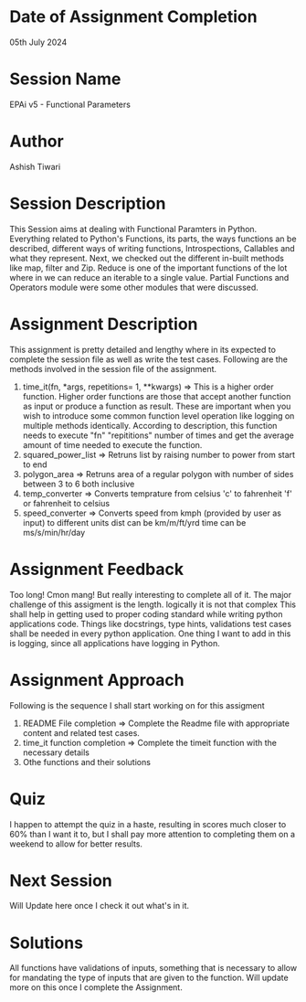 # Date of Assignment Completion
05th July 2024

# Session Name
EPAi v5 - Functional Parameters 

# Author
Ashish Tiwari

# Session Description
This Session aims at dealing with Functional Paramters in Python. Everything related to Python's Functions, its parts, the ways functions an be described, different ways of writing functions, Introspections, Callables and what they represent. Next, we checked out the different in-built methods like map, filter and Zip. Reduce is one of the important functions of the lot where in we can reduce an iterable to a single value. Partial Functions and Operators module were some other modules that were discussed.

# Assignment Description
This assignment is pretty detailed and lengthy where in its expected to complete the session file as well as write the test cases.
Following are the methods involved in the session file of the assignment.
1. time_it(fn, *args, repetitions= 1, **kwargs) => This is a higher order function. Higher order functions are those that accept another function as input or produce a function as result. These are important when you wish to introduce some common function level operation like logging on multiple methods identically. According to description, this function needs to execute "fn" "repititions" number of times and get the average amount of time needed to execute the function.
2. squared_power_list => Retruns list by raising number to power from start to end
3. polygon_area => Retruns area of a regular polygon with number of sides between 3 to 6 both inclusive
4. temp_converter => Converts temprature from celsius 'c' to fahrenheit 'f' or fahrenheit to celsius
5. speed_converter => Converts speed from kmph (provided by user as input) to different units dist can be km/m/ft/yrd time can be ms/s/min/hr/day 

# Assignment Feedback
Too long! Cmon mang! But really interesting to complete all of it.
The major challenge of this assigment is the length. logically it is not that complex
This shall help in getting used to proper coding standard while writing python applications code.
Things like docstrings, type hints, validations test cases shall be needed in every python application.
One thing I want to add in this is logging, since all applications have logging in Python.

# Assignment Approach
Following is the sequence I shall start working on for this assigment
1. README File completion => Complete the Readme file with appropriate content and related test cases.
2. time_it function completion => Complete the timeit function with the necessary details
3. Othe functions and their solutions

# Quiz
I happen to attempt the quiz in a haste, resulting in scores much closer to 60% than I want it to, but I shall pay more attention to completing them on a weekend to allow for better results.

# Next Session
Will Update here once I check it out what's in it.

# Solutions
All functions have validations of inputs, something that is necessary to allow for mandating the type of inputs that are given to the function.
Will update more on this once I complete the Assignment.
